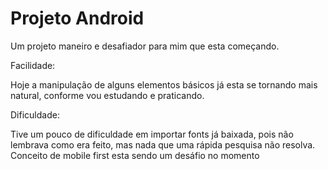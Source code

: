 # Projeto Android
Um projeto maneiro e desafiador para mim que esta começando.

Facilidade:

Hoje a manipulação de alguns elementos básicos já esta se tornando mais natural, conforme vou estudando e praticando.

Dificuldade:

Tive um pouco de dificuldade em importar fonts já baixada, pois não lembrava como era feito,
mas nada que uma rápida pesquisa não resolva.
Conceito de mobile first esta sendo um desáfio no momento 
